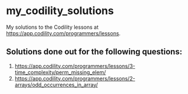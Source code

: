 # my_codility_solutions
My solutions to the Codility lessons at https://app.codility.com/programmers/lessons.

## Solutions done out for the following questions:
1. https://app.codility.com/programmers/lessons/3-time_complexity/perm_missing_elem/
2. https://app.codility.com/programmers/lessons/2-arrays/odd_occurrences_in_array/
